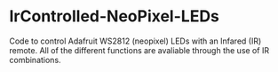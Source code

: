 # IrControlled-NeoPixel-LEDs
Code to control Adafruit WS2812 (neopixel) LEDs with an Infared (IR) remote. All of the different functions are avaliable through the use of IR combinations.
